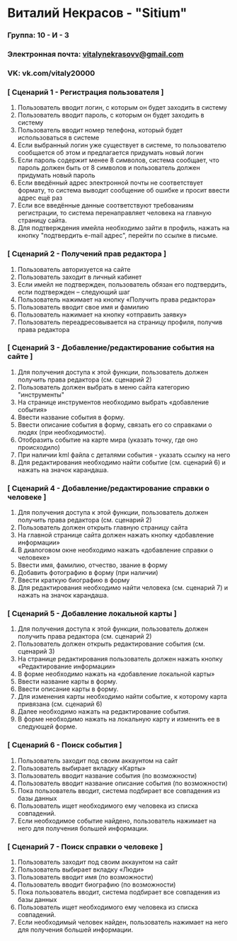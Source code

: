 # Виталий Некрасов - "Sitium"

### Группа: 10 - И - 3
### Электронная почта: vitalynekrasovv@gmail.com
### VK: vk.com/vitaly20000

### [ Сценарий 1 - Регистрация пользователя ]
1.	Пользователь вводит логин, с которым он будет заходить в систему
2.	Пользователь вводит пароль, с которым он будет заходить в систему
3.	Пользователь вводит номер телефона, который будет использоваться в системе
4.	Если выбранный логин уже существует в системе, то пользователю сообщается об этом и предлагается придумать новый логин
5.	Если пароль содержит менее 8 символов, система сообщает, что пароль должен быть от 8 символов и пользователь должен придумать новый пароль
6.	Если введённый адрес электронной почты не соответствует формату, то система выводит сообщение об ошибке и просит ввести адрес ещё раз
7.	Если все введённые данные соответствуют требованиям регистрации, то система перенаправляет человека на главную страницу сайта.
8.	Для подтверждения имейла необходимо зайти в профиль, нажать на кнопку "подтвердить e-mail адрес", перейти по ссылке в письме.

### [ Сценарий 2 - Получений прав редактора ]
1.	Пользователь авторизуется на сайте
2.	Пользователь заходит в личный кабинет
3.	Если имейл не подтвержден, пользователь обязан его подтвердить, если подтвержден – следующий шаг
4.	Пользователь нажимает на кнопку «Получить права редактора»
5.	Пользователь вводит свое имя и фамилию
6.	Пользователь нажимает на кнопку «отправить заявку»
7.	Пользователь переадресовывается на страницу профиля, получив права редактора

### [ Сценарий 3 - Добавление/редактирование события на сайте ]
1.	Для получения доступа к этой функции, пользователь должен получить права редактора (см. сценарий 2)
2.	Пользователь должен выбрать в меню сайта категорию "инструменты"
3.	На странице инструментов необходимо выбрать «добавление события»
4.	Ввести название события в форму.
5.	Ввести описание события в форму, связать его со справками о людях (при необходимости).
6.	Отобразить событие на карте мира (указать точку, где оно происходило)
7.	При наличии kml файла с деталями события - указать ссылку на него
8.	Для редактирования необходимо найти событие (см. сценарий 6) и нажать на значок карандаша.

### [ Сценарий 4 - Добавление/редактирование справки о человеке ]
1.	Для получения доступа к этой функции, пользователь должен получить права редактора (см. сценарий 2)
2.	Пользователь должен открыть главную страницу сайта
3.	На главной странице сайта должен нажать кнопку «добавление информации»
4.	В диалоговом окне необходимо нажать «добавление справки о человеке»
5.	Ввести имя, фамилию, отчество, звание в форму
6.	Добавить фотографию в форму (при наличии)
7.	Ввести краткую биографию в форму
8.	Для редактирования необходимо найти человека (см. сценарий 7) и нажать на значок карандаша.

### [ Сценарий 5 - Добавление локальной карты ]
1.	Для получения доступа к этой функции, пользователь должен получить права редактора (см. сценарий 2)
2.	Пользователь должен открыть редактирование события (см. сценарий 3)
3.	На странице редактирования пользователь должен нажать кнопку «Редактирование информации»
4.	В форме необходимо нажать на «добавление локальной карты»
5.	Ввести название карты в форму.
6.	Ввести описание карты в форму.
7.	Для изменения карты необходимо найти событие, к которому карта привязана (см. сценарий 6)
8.	Далее необходимо нажать на редактирование события.
9.	В форме необходимо нажать на локальную карту и изменить ее в следующей форме.

### [ Сценарий 6 - Поиск события ]
1.	Пользователь заходит под своим аккаунтом на сайт
2.	Пользователь выбирает вкладку «Карты»
3.	Пользователь вводит название события (по возможности)
4.	Пользователь вводит название описание события (по возможности)
6.	Пока пользователь вводит, система подбирает все совпадения из базы данных
7.	Пользователь ищет необходимого ему человека из списка совпадений.
8.	Если необходимое событие найдено, пользователь нажимает на него для получения большей информации.

### [ Сценарий 7 - Поиск справки о человеке ]
1.	Пользователь заходит под своим аккаунтом на сайт
2.	Пользователь выбирает вкладку «Люди»
3.	Пользователь вводит имя (по возможности)
4.	Пользователь вводит биографию (по возможности)
6.	Пока пользователь вводит, система подбирает все совпадения из базы данных
7.	Пользователь ищет необходимого ему человека из списка совпадений.
8.	Если необходимый человек найден, пользователь нажимает на него для получения большей информации.
